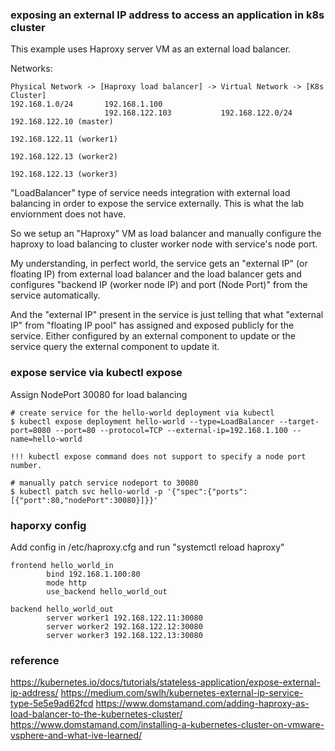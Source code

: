 ### exposing an external IP address to access an application in k8s cluster

This example uses Haproxy server VM as an external load balancer.

Networks:
```
Physical Network -> [Haproxy load balancer] -> Virtual Network -> [K8s Cluster]
192.168.1.0/24       192.168.1.100
                     192.168.122.103           192.168.122.0/24    192.168.122.10 (master)
                                                                   192.168.122.11 (worker1)
                                                                   192.168.122.13 (worker2)
                                                                   192.168.122.13 (worker3)
```

"LoadBalancer" type of service needs integration with external load balancing in order to expose the service externally. This is what the lab enviornment does not have.

So we setup an "Haproxy" VM as load balancer and manually configure the haproxy to load balancing to cluster worker node with service's node port.

My understanding, in perfect world, the service gets an "external IP" (or floating IP) from external load balancer and the load balancer gets and configures "backend IP (worker node IP) and port (Node Port)" from the service automatically.

And the "external IP" present in the service is just telling that what "external IP" from "floating IP pool" has assigned and exposed publicly for the service. Either configured by an external component to update or the service query the external component to update it.


### expose service via kubectl expose
Assign NodePort 30080 for load balancing
```
# create service for the hello-world deployment via kubectl
$ kubectl expose deployment hello-world --type=LoadBalancer --target-port=8080 --port=80 --protocol=TCP --external-ip=192.168.1.100 --name=hello-world

!!! kubectl expose command does not support to specify a node port number.

# manually patch service nodeport to 30080
$ kubectl patch svc hello-world -p '{"spec":{"ports":[{"port":80,"nodePort":30080}]}}'
```

### haporxy config
Add config in /etc/haproxy.cfg and run "systemctl reload haproxy"
```
frontend hello_world_in
        bind 192.168.1.100:80
        mode http
        use_backend hello_world_out

backend hello_world_out
        server worker1 192.168.122.11:30080
        server worker2 192.168.122.12:30080
        server worker3 192.168.122.13:30080
```


### reference
https://kubernetes.io/docs/tutorials/stateless-application/expose-external-ip-address/
https://medium.com/swlh/kubernetes-external-ip-service-type-5e5e9ad62fcd
https://www.domstamand.com/adding-haproxy-as-load-balancer-to-the-kubernetes-cluster/
https://www.domstamand.com/installing-a-kubernetes-cluster-on-vmware-vsphere-and-what-ive-learned/
